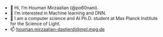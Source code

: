 - 👋 Hi, I’m Houman Mirzaalian (@po60nani).
- 👀 I’m interested in Machine learning and DNN.
- 🌱 I am a computer science and AI Ph.D. student at Max Planck Institute for the Science of Light.
- 📫 houman.mirzaalian-dastjerdi@mpl.mpg.de

<!---
po60nani/po60nani is a ✨ special ✨ repository because its `README.md` (this file) appears on your GitHub profile.
You can click the Preview link to take a look at your changes.
--->
